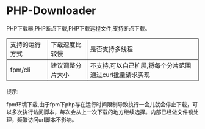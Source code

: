 # PHP-Downloader
PHP下载器,PHP断点下载,PHP下载远程文件,支持断点下载。

<table border="1">
    <tr>
        <td>支持的运行方式</td>
        <td>下载速度比较慢</td>
        <td>是否支持多线程</td>
    </tr>
    <tr>
        <td>fpm/cli</td>
        <td>建议调整分片大小</td>
        <td>不支持,可以自己扩展,将每个分片范围通过curl批量请求实现</td>
    </tr>
</table>
提示:

fpm环境下载,由于fpm下php存在运行时间限制导致执行一会儿就会停止下载，可以多次执行访问脚本，每次会从上一次下载的地方继续选择。内部已经做文件锁处理，频繁访问url脚本不影响。

